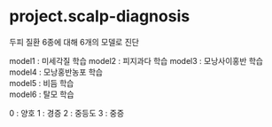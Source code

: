 # project.scalp-diagnosis

두피 질환 6종에 대해 6개의 모델로 진단 

model1 : 미세각질 학습
model2 : 피지과다 학습
model3 : 모낭사이홍반 학습     
model4 : 모낭홍반농포 학습   
model5 : 비듬 학습    
model6 : 탈모 학습 

0 : 양호
1 : 경증
2 : 중등도
3 : 중증
